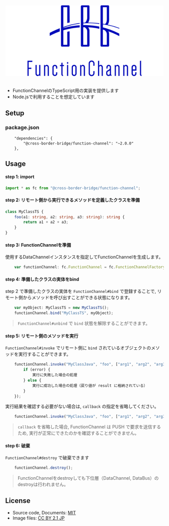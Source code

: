 # <p align="center"><img src="title.png"/></p>
- FunctionChannelのTypeScript用の実装を提供します
- Node.jsで利用することを想定しています

## Setup
### package.json
```
    "dependencies": {
        "@cross-border-bridge/function-channel": "~2.0.0"
    },
```

## Usage
#### step 1: import

```typescript
import * as fc from "@cross-border-bridge/function-channel";
```

#### step 2: リモート側から実行できるメソッドを定義したクラスを準備
```typescript
class MyClassTS {
    foo(a1: string, a2: string, a3: string): string {
        return a1 + a2 + a3;
    }
}
```

#### step 3: FunctionChannelを準備
使用するDataChannelインスタンスを指定してFunctionChannelを生成します。

```typescript
    var functionChannel: fc.FunctionChannel = fc.FunctionChannelFactory.create(dataChannel);
```

#### step 4: 準備したクラスの実体をbind
step 2 で準備したクラスの実体を `FunctionChannel#bind` で登録することで, リモート側からメソッドを呼び出すことができる状態になります。

```typescript
    var myObject: MyClassTS = new MyClassTS();
    functionChannel.bind("MyClassTS", myObject);
```

> `FunctionChannel#unbind` で `bind` 状態を解除することができます。

#### step 5: リモート側のメソッドを実行
`FunctionChannel#invoke` でリモート側に `bind` されているオブジェクトのメソッドを実行することができます。

```typescript
    functionChannel.invoke("MyClassJava", "foo", ["arg1", "arg2", "arg3"], (error?, result?) => {
        if (error) {
            実行に失敗した場合の処理
        } else {
            実行に成功した場合の処理（戻り値が result に格納されている）
        }
    });
```

実行結果を確認する必要がない場合は, `callback` の指定を省略してください。

```typescript
    functionChannel.invoke("MyClassJava", "foo", ["arg1", "arg2", "arg3"]);
```

> `callback` を省略した場合, FunctionChannel は PUSH で要求を送信するため, 実行が正常にできたのかを確認することができません。

#### step 6: 破棄
`FunctionChannel#destroy` で破棄できます

```typescript
    functionChannel.destroy();
```

> FunctionChannelをdestroyしても下位層（DataChannel, DataBus）のdestroyは行われません。

## License
- Source code, Documents: [MIT](LICENSE)
- Image files: [CC BY 2.1 JP](https://creativecommons.org/licenses/by/2.1/jp/)

